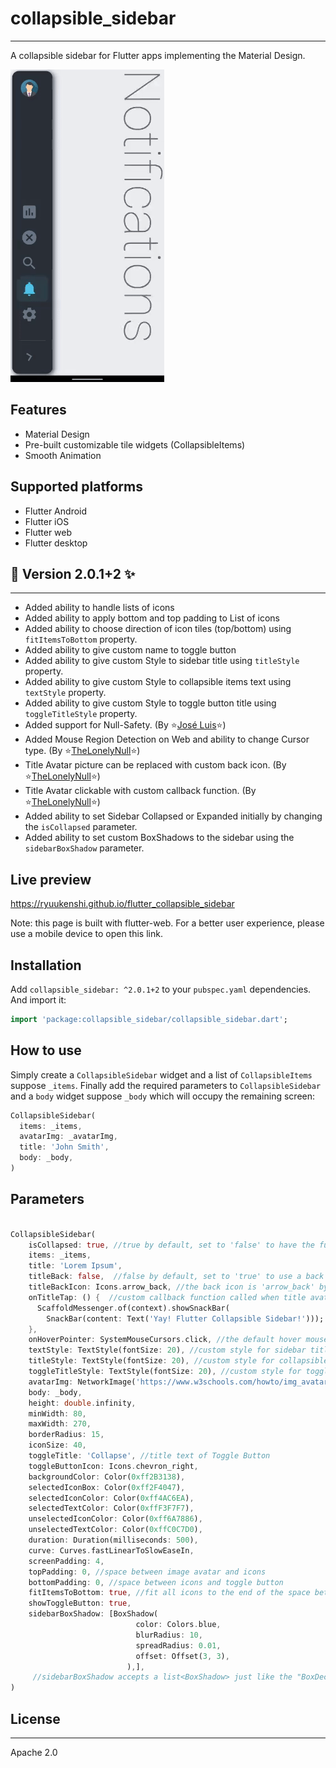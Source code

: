 # collapsible_sidebar
-------------------------------------------------------------

A collapsible sidebar for Flutter apps implementing the Material Design.

![indicator](screenshot/collapsible_sidebar.gif)


## Features 

* Material Design
* Pre-built customizable tile widgets (CollapsibleItems)
* Smooth Animation

## Supported platforms

* Flutter Android
* Flutter iOS
* Flutter web
* Flutter desktop

## 🌟 Version 2.0.1+2 ✨
-------------------------------

* Added ability to handle lists of icons
* Added ability to apply bottom and top padding to List of icons
* Added ability to choose direction of icon tiles (top/bottom) using ```fitItemsToBottom``` property.
* Added ability to give custom name to toggle button
* Added ability to give custom Style to sidebar title using ```titleStyle``` property.
* Added ability to give custom Style to collapsible items text using ```textStyle``` property.
* Added ability to give custom Style to toggle button title using ```toggleTitleStyle``` property.
* Added support for Null-Safety. (By ⭐[José Luis](https://github.com/SalahAdDin)⭐)
* Added Mouse Region Detection on Web and ability to change Cursor type. (By ⭐[TheLonelyNull](https://github.com/TheLonelyNull)⭐)
* Title Avatar picture can be replaced with custom back icon. (By ⭐[TheLonelyNull](https://github.com/TheLonelyNull)⭐)
* Title Avatar clickable with custom callback function. (By ⭐[TheLonelyNull](https://github.com/TheLonelyNull)⭐)
* Added ability to set Sidebar Collapsed or Expanded initially by changing the `isCollapsed` parameter.
* Added ability to set custom BoxShadows to the sidebar using the `sidebarBoxShadow` parameter.

## Live preview

https://ryuukenshi.github.io/flutter_collapsible_sidebar

Note: this page is built with flutter-web. For a better user experience, please use a mobile device to open this link.

## Installation

Add `collapsible_sidebar: ^2.0.1+2` to your `pubspec.yaml` dependencies. And import it:

```dart
import 'package:collapsible_sidebar/collapsible_sidebar.dart';
```

## How to use

Simply create a `CollapsibleSidebar` widget and a list of `CollapsibleItems` suppose `_items`. Finally add the required parameters to `CollapsibleSidebar` and a `body` widget suppose `_body` which will occupy the remaining screen:

```dart
CollapsibleSidebar(
  items: _items,
  avatarImg: _avatarImg,
  title: 'John Smith',
  body: _body,
)
```

## Parameters

```dart

CollapsibleSidebar(
    isCollapsed: true, //true by default, set to 'false' to have the full sidebar open on initially loading the app
    items: _items,
    title: 'Lorem Ipsum',
    titleBack: false,  //false by default, set to 'true' to use a back icon instead of avatar picture
    titleBackIcon: Icons.arrow_back, //the back icon is 'arrow_back' by default (customizable)
    onTitleTap: () {  //custom callback function called when title avatar or back icon is pressed
      ScaffoldMessenger.of(context).showSnackBar(
        SnackBar(content: Text('Yay! Flutter Collapsible Sidebar!')));
    },
    onHoverPointer: SystemMouseCursors.click, //the default hover mouse pointer is set to 'click' type by default (customizable)
    textStyle: TextStyle(fontSize: 20), //custom style for sidebar title
    titleStyle: TextStyle(fontSize: 20), //custom style for collapsible items text
    toggleTitleStyle: TextStyle(fontSize: 20), //custom style for toggle button title
    avatarImg: NetworkImage('https://www.w3schools.com/howto/img_avatar.png'),
    body: _body,
    height: double.infinity,
    minWidth: 80,
    maxWidth: 270,
    borderRadius: 15,
    iconSize: 40,
    toggleTitle: 'Collapse', //title text of Toggle Button
    toggleButtonIcon: Icons.chevron_right,
    backgroundColor: Color(0xff2B3138),
    selectedIconBox: Color(0xff2F4047),
    selectedIconColor: Color(0xff4AC6EA),
    selectedTextColor: Color(0xffF3F7F7),
    unselectedIconColor: Color(0xff6A7886),
    unselectedTextColor: Color(0xffC0C7D0),
    duration: Duration(milliseconds: 500),
    curve: Curves.fastLinearToSlowEaseIn,
    screenPadding: 4,
    topPadding: 0, //space between image avatar and icons
    bottomPadding: 0, //space between icons and toggle button
    fitItemsToBottom: true, //fit all icons to the end of the space between image avatar and toggle button
    showToggleButton: true,
    sidebarBoxShadow: [BoxShadow(
                            color: Colors.blue,
                            blurRadius: 10,
                            spreadRadius: 0.01,
                            offset: Offset(3, 3),
                          ),],
     //sidebarBoxShadow accepts a list<BoxShadow> just like the "BoxDecoration" parameter of a "Container". By default a black shadow is applied.
)
```

## License
--------------------------------------------------------------

Apache 2.0
